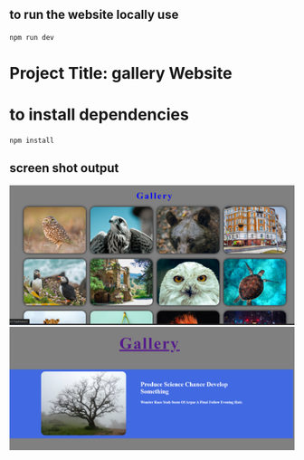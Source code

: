 ## to run the website locally use 
`npm run dev`

# Project Title: gallery Website

# to install dependencies 
`npm install`

## screen shot output 
![Alt text](<Screenshot 2024-02-01 144315.png>)
![Alt text](<Screenshot 2024-02-01 144332.png>)